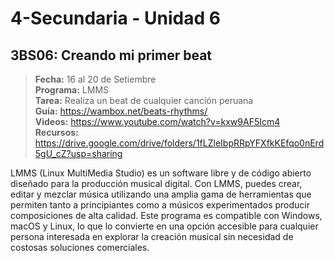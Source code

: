 # 4-Secundaria - Unidad 6

<div class="currentTheme">

## 3BS06: Creando mi primer beat

> <i class="bi bi-calendar"></i> **Fecha:** 16 al 20 de Setiembre<br><i class="bi bi-laptop"></i> **Programa:** LMMS<br><i class="bi bi-clipboard-check"></i> **Tarea:** Realiza un beat de cualquier canción peruana<br> <i class="bi bi-card-checklist"></i> **Guía:** https://wambox.net/beats-rhythms/<br><i class="bi bi-youtube txt-red"></i> **Videos:** https://www.youtube.com/watch?v=kxw9AF5Icm4 <br><i class="bi bi-files"></i> **Recursos:** https://drive.google.com/drive/folders/1fLZleIbpRRpYFXfkKEfqo0nErd5gU_cZ?usp=sharing

LMMS (Linux MultiMedia Studio) es un software libre y de código abierto diseñado para la producción musical digital. Con LMMS, puedes crear, editar y mezclar música utilizando una amplia gama de herramientas que permiten tanto a principiantes como a músicos experimentados producir composiciones de alta calidad. Este programa es compatible con Windows, macOS y Linux, lo que lo convierte en una opción accesible para cualquier persona interesada en explorar la creación musical sin necesidad de costosas soluciones comerciales.

</div>
